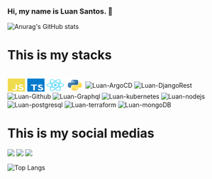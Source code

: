 ### Hi, my name is Luan Santos. 👋

![Anurag's GitHub stats](https://github-readme-stats.vercel.app/api?username=luansantosdevpy&show=reviews,discussions_started,discussions_answered,prs_merged,prs_merged_percentage&theme=radical)

# This is my stacks

<div style="display: inline_block"><br>
  <img align="center" alt="Luan-Js" height="30" width="40" src="https://raw.githubusercontent.com/devicons/devicon/master/icons/javascript/javascript-plain.svg">
  <img align="center" alt="Luan-Ts" height="30" width="40" src="https://raw.githubusercontent.com/devicons/devicon/master/icons/typescript/typescript-plain.svg">
  <img align="center" alt="Luan-React" height="30" width="40" src="https://raw.githubusercontent.com/devicons/devicon/master/icons/react/react-original.svg">
  <img align="center" alt="Luan-Python" height="30" width="40" src="https://raw.githubusercontent.com/devicons/devicon/master/icons/python/python-original.svg">
  <img align="center" alt="Luan-ArgoCD" height="30" width="40" src="https://cdn.jsdelivr.net/gh/devicons/devicon@latest/icons/argocd/argocd-original-wordmark.svg">
  <img align="center" alt="Luan-DjangoRest" height="30" width="40" src="https://cdn.jsdelivr.net/gh/devicons/devicon@latest/icons/djangorest/djangorest-original.svg">
  <img align="center" alt="Luan-Github" height="30" width="40" src="https://cdn.jsdelivr.net/gh/devicons/devicon@latest/icons/github/github-original-wordmark.svg">
  <img align="center" alt="Luan-Graphql" height="30" width="40" src="https://cdn.jsdelivr.net/gh/devicons/devicon@latest/icons/graphql/graphql-plain.svg">
  <img align="center" alt="Luan-kubernetes" height="30" width="40" src="https://cdn.jsdelivr.net/gh/devicons/devicon@latest/icons/kubernetes/kubernetes-original-wordmark.svg">
  <img align="center" alt="Luan-nodejs" height="30" width="40" src="https://cdn.jsdelivr.net/gh/devicons/devicon@latest/icons/nodejs/nodejs-original-wordmark.svg">
  <img align="center" alt="Luan-postgresql" height="30" width="40" src="https://cdn.jsdelivr.net/gh/devicons/devicon@latest/icons/postgresql/postgresql-original-wordmark.svg">
  <img align="center" alt="Luan-terraform" height="30" width="40" src="https://cdn.jsdelivr.net/gh/devicons/devicon@latest/icons/terraform/terraform-original-wordmark.svg">
  <img align="center" alt="Luan-mongoDB" height="30" width="40" src="https://cdn.jsdelivr.net/gh/devicons/devicon@latest/icons/mongodb/mongodb-original.svg">
</div>

 # This is my social medias
 
<div> 
  <a href="https://instagram.com/luansantos_dev" target="_blank"><img src="https://img.shields.io/badge/-Instagram-%23E4405F?style=for-the-badge&logo=instagram&logoColor=white" target="_blank"></a>
  <a href = "mailto:luansantosdev.py@gmail.com"><img src="https://img.shields.io/badge/-Gmail-%23333?style=for-the-badge&logo=gmail&logoColor=white" target="_blank"></a>
  <a href="https://www.linkedin.com/in/luan-santos-ba78ba260" target="_blank"><img src="https://img.shields.io/badge/-LinkedIn-%230077B5?style=for-the-badge&logo=linkedin&logoColor=white" target="_blank"></a> 
</div>



![Top Langs](https://github-readme-stats.vercel.app/api/top-langs/?username=luansantosdevpy&hide_progress=true)

